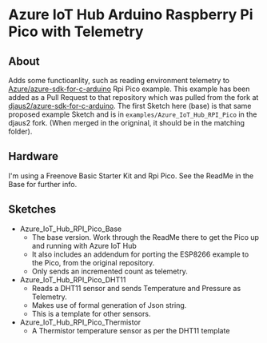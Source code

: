 # Azure IoT Hub Arduino Raspberry Pi Pico with Telemetry

## About
Adds some functioanlity, such as reading environment telemetry to [Azure/azure-sdk-for-c-arduino](https://github.com/Azure/azure-sdk-for-c-arduino) Rpi Pico example. This example has been added as a Pull Request to that repository which was pulled from the fork at [djaus2/azure-sdk-for-c-arduino](https://github.com/djaus2/azure-sdk-for-c-arduino). The first Sketch here (base) is that same proposed example Sketch and is in  ```examples/Azure_IoT_Hub_RPI_Pico``` in the djaus2 fork. (When merged in the origninal, it should be in the matching folder).

## Hardware
I'm using a Freenove Basic Starter Kit and Rpi Pico. See the ReadMe in the Base for further info.

## Sketches
- Azure_IoT_Hub_RPI_Pico_Base
  - The base version. Work through the ReadMe there to get the Pico up and running with Azure IoT Hub
  - It also includes an addendum for porting the ESP8266 example to the Pico, from the original repository.
  - Only sends an incremented count as telemetry.
- Azure_IoT_Hub_RPI_Pico_DHT11
  - Reads a DHT11 sensor and sends Temperature and Pressure as Telemetry.
  - Makes use of formal generation of Json string.
  - This is a template for other sensors.
- Azure_IoT_Hub_RPI_Pico_Thermistor
  - A Thermistor temperature sensor as per the DHT11 template


